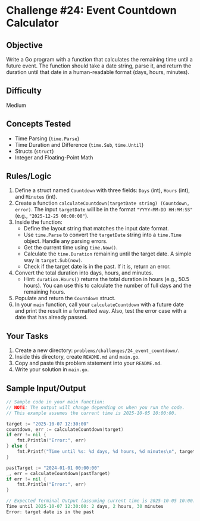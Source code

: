 # Challenge #24: Event Countdown Calculator

## Objective
Write a Go program with a function that calculates the remaining time until a future event. The function should take a date string, parse it, and return the duration until that date in a human-readable format (days, hours, minutes).

## Difficulty
Medium

## Concepts Tested
* Time Parsing (`time.Parse`)
* Time Duration and Difference (`time.Sub`, `time.Until`)
* Structs (`struct`)
* Integer and Floating-Point Math

## Rules/Logic
1.  Define a struct named `Countdown` with three fields: `Days` (int), `Hours` (int), and `Minutes` (int).
2.  Create a function `calculateCountdown(targetDate string) (Countdown, error)`. The input `targetDate` will be in the format `"YYYY-MM-DD HH:MM:SS"` (e.g., `"2025-12-25 00:00:00"`).
3.  Inside the function:
    * Define the layout string that matches the input date format.
    * Use `time.Parse` to convert the `targetDate` string into a `time.Time` object. Handle any parsing errors.
    * Get the current time using `time.Now()`.
    * Calculate the `time.Duration` remaining until the target date. A simple way is `target.Sub(now)`.
    * Check if the target date is in the past. If it is, return an error.
4.  Convert the total duration into days, hours, and minutes.
    * Hint: `duration.Hours()` returns the total duration in hours (e.g., 50.5 hours). You can use this to calculate the number of full days and the remaining hours.
5.  Populate and return the `Countdown` struct.
6.  In your `main` function, call your `calculateCountdown` with a future date and print the result in a formatted way. Also, test the error case with a date that has already passed.

## Your Tasks
1.  Create a new directory: `problems/challenges/24_event_countdown/`.
2.  Inside this directory, create `README.md` and `main.go`.
3.  Copy and paste this problem statement into your `README.md`.
4.  Write your solution in `main.go`.

## Sample Input/Output

```go
// Sample code in your main function:
// NOTE: The output will change depending on when you run the code.
// This example assumes the current time is 2025-10-05 10:00:00.

target := "2025-10-07 12:30:00"
countdown, err := calculateCountdown(target)
if err != nil {
    fmt.Println("Error:", err)
} else {
    fmt.Printf("Time until %s: %d days, %d hours, %d minutes\n", target, countdown.Days, countdown.Hours, countdown.Minutes)
}

pastTarget := "2024-01-01 00:00:00"
_, err = calculateCountdown(pastTarget)
if err != nil {
    fmt.Println("Error:", err)
}

// Expected Terminal Output (assuming current time is 2025-10-05 10:00:00):
Time until 2025-10-07 12:30:00: 2 days, 2 hours, 30 minutes
Error: target date is in the past